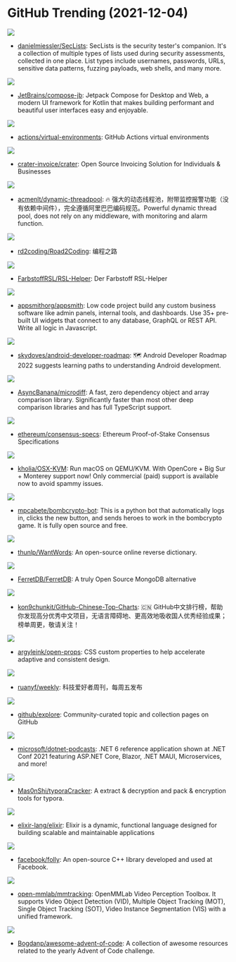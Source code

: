# GitHub Trending (2021-12-04)

![](https://img.shields.io/badge/PHP-New%20167-green?style=flat-square&logo=appveyor)
- [danielmiessler/SecLists](https://github.com/danielmiessler/SecLists): SecLists is the security tester's companion. It's a collection of multiple types of lists used during security assessments, collected in one place. List types include usernames, passwords, URLs, sensitive data patterns, fuzzing payloads, web shells, and many more.

![](https://img.shields.io/badge/Kotlin-New%2037-green?style=flat-square&logo=appveyor)
- [JetBrains/compose-jb](https://github.com/JetBrains/compose-jb): Jetpack Compose for Desktop and Web, a modern UI framework for Kotlin that makes building performant and beautiful user interfaces easy and enjoyable.

![](https://img.shields.io/badge/PowerShell-New%2044-green?style=flat-square&logo=appveyor)
- [actions/virtual-environments](https://github.com/actions/virtual-environments): GitHub Actions virtual environments

![](https://img.shields.io/badge/PHP-New%2024-green?style=flat-square&logo=appveyor)
- [crater-invoice/crater](https://github.com/crater-invoice/crater): Open Source Invoicing Solution for Individuals & Businesses

![](https://img.shields.io/badge/Java-New%2056-green?style=flat-square&logo=appveyor)
- [acmenlt/dynamic-threadpool](https://github.com/acmenlt/dynamic-threadpool): 🔥 强大的动态线程池，附带监控报警功能（没有依赖中间件），完全遵循阿里巴巴编码规范。Powerful dynamic thread pool, does not rely on any middleware, with monitoring and alarm function.

![](https://img.shields.io/badge/none-New%20170-green?style=flat-square&logo=appveyor)
- [rd2coding/Road2Coding](https://github.com/rd2coding/Road2Coding): 编程之路

![](https://img.shields.io/badge/none-New%203-green?style=flat-square&logo=appveyor)
- [FarbstoffRSL/RSL-Helper](https://github.com/FarbstoffRSL/RSL-Helper): Der Farbstoff RSL-Helper

![](https://img.shields.io/badge/TypeScript-New%20200-green?style=flat-square&logo=appveyor)
- [appsmithorg/appsmith](https://github.com/appsmithorg/appsmith): Low code project build any custom business software like admin panels, internal tools, and dashboards. Use 35+ pre-built UI widgets that connect to any database, GraphQL or REST API. Write all logic in Javascript.

![](https://img.shields.io/badge/Kotlin-New%20210-green?style=flat-square&logo=appveyor)
- [skydoves/android-developer-roadmap](https://github.com/skydoves/android-developer-roadmap): 🗺 Android Developer Roadmap 2022 suggests learning paths to understanding Android development.

![](https://img.shields.io/badge/JavaScript-New%2048-green?style=flat-square&logo=appveyor)
- [AsyncBanana/microdiff](https://github.com/AsyncBanana/microdiff): A fast, zero dependency object and array comparison library. Significantly faster than most other deep comparison libraries and has full TypeScript support.

![](https://img.shields.io/badge/Python-New%208-green?style=flat-square&logo=appveyor)
- [ethereum/consensus-specs](https://github.com/ethereum/consensus-specs): Ethereum Proof-of-Stake Consensus Specifications

![](https://img.shields.io/badge/Python-New%20151-green?style=flat-square&logo=appveyor)
- [kholia/OSX-KVM](https://github.com/kholia/OSX-KVM): Run macOS on QEMU/KVM. With OpenCore + Big Sur + Monterey support now! Only commercial (paid) support is available now to avoid spammy issues.

![](https://img.shields.io/badge/Python-New%2037-green?style=flat-square&logo=appveyor)
- [mpcabete/bombcrypto-bot](https://github.com/mpcabete/bombcrypto-bot): This is a python bot that automatically logs in, clicks the new button, and sends heroes to work in the bombcrypto game. It is fully open source and free.

![](https://img.shields.io/badge/JavaScript-New%2068-green?style=flat-square&logo=appveyor)
- [thunlp/WantWords](https://github.com/thunlp/WantWords): An open-source online reverse dictionary.

![](https://img.shields.io/badge/Go-New%20176-green?style=flat-square&logo=appveyor)
- [FerretDB/FerretDB](https://github.com/FerretDB/FerretDB): A truly Open Source MongoDB alternative

![](https://img.shields.io/badge/Java-New%2020-green?style=flat-square&logo=appveyor)
- [kon9chunkit/GitHub-Chinese-Top-Charts](https://github.com/kon9chunkit/GitHub-Chinese-Top-Charts): 🇨🇳 GitHub中文排行榜，帮助你发现高分优秀中文项目，无语言障碍地、更高效地吸收国人优秀经验成果；榜单周更，敬请关注！

![](https://img.shields.io/badge/HTML-New%2098-green?style=flat-square&logo=appveyor)
- [argyleink/open-props](https://github.com/argyleink/open-props): CSS custom properties to help accelerate adaptive and consistent design.

![](https://img.shields.io/badge/none-New%2010-green?style=flat-square&logo=appveyor)
- [ruanyf/weekly](https://github.com/ruanyf/weekly): 科技爱好者周刊，每周五发布

![](https://img.shields.io/badge/Ruby-New%2015-green?style=flat-square&logo=appveyor)
- [github/explore](https://github.com/github/explore): Community-curated topic and collection pages on GitHub

![](https://img.shields.io/badge/C%23-New%2070-green?style=flat-square&logo=appveyor)
- [microsoft/dotnet-podcasts](https://github.com/microsoft/dotnet-podcasts): .NET 6 reference application shown at .NET Conf 2021 featuring ASP.NET Core, Blazor, .NET MAUI, Microservices, and more!

![](https://img.shields.io/badge/Python-New%2016-green?style=flat-square&logo=appveyor)
- [Mas0nShi/typoraCracker](https://github.com/Mas0nShi/typoraCracker): A extract & decryption and pack & encryption tools for typora.

![](https://img.shields.io/badge/Elixir-New%205-green?style=flat-square&logo=appveyor)
- [elixir-lang/elixir](https://github.com/elixir-lang/elixir): Elixir is a dynamic, functional language designed for building scalable and maintainable applications

![](https://img.shields.io/badge/C%2B%2B-New%207-green?style=flat-square&logo=appveyor)
- [facebook/folly](https://github.com/facebook/folly): An open-source C++ library developed and used at Facebook.

![](https://img.shields.io/badge/Python-New%2013-green?style=flat-square&logo=appveyor)
- [open-mmlab/mmtracking](https://github.com/open-mmlab/mmtracking): OpenMMLab Video Perception Toolbox. It supports Video Object Detection (VID), Multiple Object Tracking (MOT), Single Object Tracking (SOT), Video Instance Segmentation (VIS) with a unified framework.

![](https://img.shields.io/badge/JavaScript-New%2030-green?style=flat-square&logo=appveyor)
- [Bogdanp/awesome-advent-of-code](https://github.com/Bogdanp/awesome-advent-of-code): A collection of awesome resources related to the yearly Advent of Code challenge.

